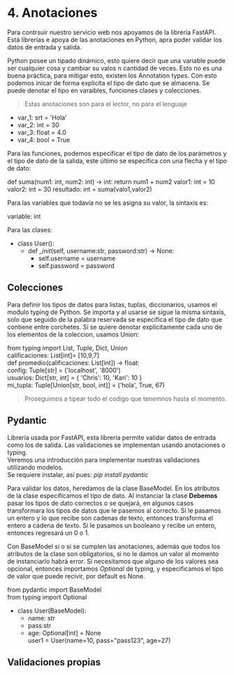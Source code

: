 # 4. Anotaciones
Para contrsuir nuestro servicio web nos apoyamos de la librería FastAPI. Está librerías e apoya de las anotaciones en Python, apra poder validar los datos de entrada y salida.

Python posee un tipado dinámico, esto quiere decir que una variable puede ser cualquier cosa y cambiar su valos n cantidad de veces. Esto no es una buena práctica, para mitigar esto, existen los Annotation types. Con esto podemos inicar de forma explicita el tipo de dato que se almacena. Se puede denotar el tipo en varaibles, funciones clases y colecciones.

> Estas anotaciones son para el lector, no para el lenguaje

- var_1: srt = 'Hola'
- var_2: int = 30
- var_3: float = 4.0
- var_4: bool = True

Para las funciones, podemos especificar el tipo de dato de los parámetros y el tipo de dato de la salida, este último se especifica con una flecha y el tipo de dato:

def suma(num1: int, num2: int) -> int:
    return num1 + num2
valor1: int = 10
valor2: int = 30
resultado: int =  suma(valo1,valor2)

Para las variables que todavía no se les asigna su valor, la sintaxis es:

variable: int

Para las clases:

- class User():  
  - def __init_(self, username:str, password:str) -> None:  
    - self.username = username  
    - self.password = password

## Colecciones
Para definir los tipos de datos para listas, tuplas, diccionarios, usamos el modulo typing de Python. Se importa y al usarse se sigue la misma sintaxis, solo que seguido de la palabra reservada se especifica el tipo de dato que contiene entre corchetes. Si se quiere denotar explicitamente cada uno de los elementos de la coleccion, usamos Union:

from typing import List, Tuple, Dict, Union  
calificaciones: List[int]= [10,9,7]  
def promedio(calificaciones: List[int]) -> float:  
config: Tuple[str] = ('localhost', '8000')  
usuarios: Dict[str, int] = { 'Chris': 10, 'Kari': 10 }  
mi_tupla: Tuple[Union[str, bool, int]] = ('hola', True, 67)  

> Proseguimos a tipear todo el codigo que tenemnos hasta el momento.

## Pydantic
Librería usada por FastAPI, esta librería permite validar datos de entrada como los de salida. Las validaciones se implementan usando anotaciones o typing.  
Veremos una introducción para implementar nuestras validaciones utilizando modelos.  
Se requiere instalar, así pues: _pip install pydantic_

Para validar los datos, heredamos de la clase BaseModel. En los atributos de la clase especificamos el tipo de dato. Al instanciar la clase **Debemos** pasar los tipos de dato correctos o se quejará, en algunos casos transformara los tipos de datos que le pasemos al correcto. Si le pasamos un entero y lo que recibe son cadenas de texto, entonces transforma el entero a cadena de texto. Si le pasamos un booleano y recibe un entero, entonces regresará un 0 o 1.

Con BaseModel si o si se cumplen las anotaciones, además que todos los atributos de la clase son obligatorios, si no le damos un valor al momento de instanciarlo habrá error. Si necesitamos que alguno de los valores sea opcional, entonces importamos _Optional_ de typing, y especificamos el tipo de valor que puede recivir, por default es None.

from pydantic import BaseModel  
from typing import Optional  
- class User(BaseModel):  
  - name: str  
  - pass:str  
  - age: Optional[int] = None  
user1 = User(name=10, pass="pass123", age=27)

## Validaciones propias